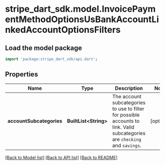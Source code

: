 # stripe_dart_sdk.model.InvoicePaymentMethodOptionsUsBankAccountLinkedAccountOptionsFilters

## Load the model package
```dart
import 'package:stripe_dart_sdk/api.dart';
```

## Properties
Name | Type | Description | Notes
------------ | ------------- | ------------- | -------------
**accountSubcategories** | **BuiltList&lt;String&gt;** | The account subcategories to use to filter for possible accounts to link. Valid subcategories are `checking` and `savings`. | [optional] 

[[Back to Model list]](../README.md#documentation-for-models) [[Back to API list]](../README.md#documentation-for-api-endpoints) [[Back to README]](../README.md)


